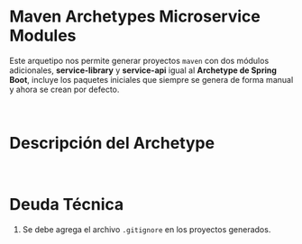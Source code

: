 # Maven Archetypes Microservice Modules
Este arquetipo nos permite generar proyectos `maven` con dos módulos adicionales, **service-library** y **service-api** igual al **Archetype de Spring Boot**, incluye los paquetes iniciales que siempre se genera de forma manual y ahora se crean por defecto. 

<br>

# Descripción del Archetype

<br>

# Deuda Técnica

1. Se debe agrega el archivo `.gitignore` en los proyectos generados.